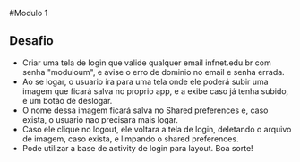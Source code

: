 #Modulo 1

## Desafio

* Criar uma tela de login que valide qualquer email infnet.edu.br com senha "moduloum", e avise o erro de dominio no email e senha errada.
* Ao se logar, o usuario ira para uma tela onde ele poderá subir uma imagem que ficará salva no proprio app, e a exibe caso já tenha subido, e um botão de deslogar.
* O nome dessa imagem ficará salva no Shared preferences e, caso exista, o usuario nao precisara mais logar.
* Caso ele clique no logout, ele voltara a tela de login, deletando o arquivo de imagem, caso exista, e limpando o shared preferences.
* Pode utilizar a base de activity de login para layout.
Boa sorte!